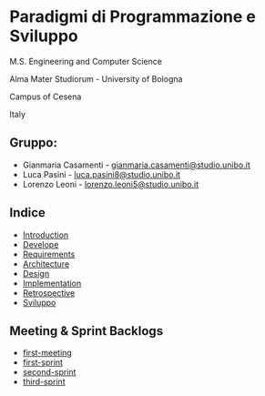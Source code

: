 # Paradigmi di Programmazione e Sviluppo

M.S. Engineering and Computer Science

Alma Mater Studiorum - University of Bologna

Campus of Cesena

Italy

## Gruppo: 
- Gianmaria Casamenti - gianmaria.casamenti@studio.unibo.it 
- Luca Pasini - luca.pasini8@studio.unibo.it
- Lorenzo Leoni - lorenzo.leoni5@studio.unibo.it

## Indice
- [Introduction](sections/1_Introduction.md)
- [Develope](sections/2_Development.md)
- [Requirements](sections/3_Requirements.md)
- [Architecture](sections/4_Architecture.md)
- [Design](sections/5_Design.md)
- [Implementation](sections/6_Implementation.md)
- [Retrospective](sections/7_Retrospective.md)
- [Sviluppo](sections/2_Development.md)


## Meeting & Sprint Backlogs
- [first-meeting](backlog/first-meeting.md)
- [first-sprint](backlog/first-sprint.md)
- [second-sprint](backlog/second-sprint.md)
- [third-sprint](backlog/third-sprint.md)